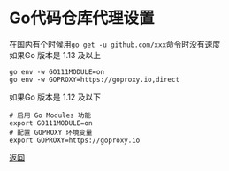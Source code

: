 # Go代码仓库代理设置  

在国内有个时候用`go get -u github.com/xxx`命令时没有速度  
如果Go 版本是 1.13 及以上  
```
go env -w GO111MODULE=on
go env -w GOPROXY=https://goproxy.io,direct
```  

如果Go 版本是 1.12 及以下  
```
# 启用 Go Modules 功能
export GO111MODULE=on
# 配置 GOPROXY 环境变量
export GOPROXY=https://goproxy.io
```  

[返回](../home.md)